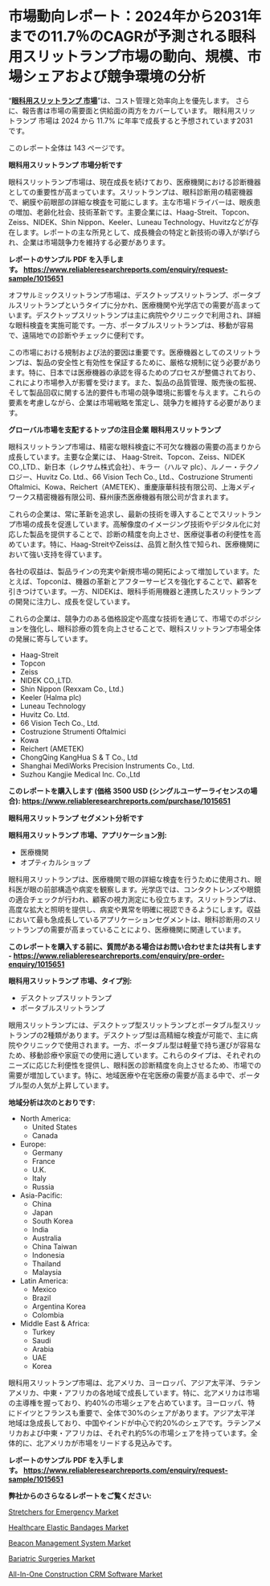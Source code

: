 <p><h1>市場動向レポート：2024年から2031年までの11.7％のCAGRが予測される眼科用スリットランプ市場の動向、規模、市場シェアおよび競争環境の分析</h1></p><p>&ldquo;<strong><a href="https://www.reliableresearchreports.com/ophthalmic-slit-lamp-r1015651?utm_campaign=110&utm_medium=9&utm_source=Github&utm_content=ia&utm_term=07122024&utm_id=ophthalmic-slit-lamp">眼科用スリットランプ 市場</a></strong>&rdquo;は、コスト管理と効率向上を優先します。 さらに、報告書は市場の需要面と供給面の両方をカバーしています。 眼科用スリットランプ 市場は 2024 から 11.7% に年率で成長すると予想されています2031 です。</p>
<p>このレポート全体は 143 ページです。</p>
<p><strong>眼科用スリットランプ 市場分析です</strong></p>
<p><p>眼科スリットランプ市場は、現在成長を続けており、医療機関における診断機器としての重要性が高まっています。スリットランプは、眼科診断用の精密機器で、網膜や前眼部の詳細な検査を可能にします。主な市場ドライバーは、眼疾患の増加、老齢化社会、技術革新です。主要企業には、Haag-Streit、Topcon、Zeiss、NIDEK、Shin Nippon、Keeler、Luneau Technology、Huvitzなどが存在します。レポートの主な所見として、成長機会の特定と新技術の導入が挙げられ、企業は市場競争力を維持する必要があります。</p></p>
<p><strong>レポートのサンプル PDF を入手します。&nbsp;<a href="https://www.reliableresearchreports.com/enquiry/request-sample/1015651?utm_campaign=110&utm_medium=9&utm_source=Github&utm_content=ia&utm_term=07122024&utm_id=ophthalmic-slit-lamp">https://www.reliableresearchreports.com/enquiry/request-sample/1015651</a></strong></p>
<p><p>オフサルミックスリットランプ市場は、デスクトップスリットランプ、ポータブルスリットランプというタイプに分かれ、医療機関や光学店での需要が高まっています。デスクトップスリットランプは主に病院やクリニックで利用され、詳細な眼科検査を実施可能です。一方、ポータブルスリットランプは、移動が容易で、遠隔地での診断やチェックに便利です。</p><p>この市場における規制および法的要因は重要です。医療機器としてのスリットランプは、製品の安全性と有効性を保証するために、厳格な規制に従う必要があります。特に、日本では医療機器の承認を得るためのプロセスが整備されており、これにより市場参入が影響を受けます。また、製品の品質管理、販売後の監視、そして製品回収に関する法的要件も市場の競争環境に影響を与えます。これらの要素を考慮しながら、企業は市場戦略を策定し、競争力を維持する必要があります。</p></p>
<p><strong>グローバル市場を支配するトップの注目企業 眼科用スリットランプ</strong></p>
<p><p>眼科スリットランプ市場は、精密な眼科検査に不可欠な機器の需要の高まりから成長しています。主要な企業には、 Haag-Streit、Topcon、Zeiss、NIDEK CO.,LTD.、新日本（レクサム株式会社）、キラー（ハルマ plc）、ルノー・テクノロジー、Huvitz Co. Ltd.、66 Vision Tech Co., Ltd.、Costruzione Strumenti Oftalmici、Kowa、Reichert（AMETEK）、重慶康華科技有限公司、上海メディワークス精密機器有限公司、蘇州康杰医療機器有限公司が含まれます。</p><p>これらの企業は、常に革新を追求し、最新の技術を導入することでスリットランプ市場の成長を促進しています。高解像度のイメージング技術やデジタル化に対応した製品を提供することで、診断の精度を向上させ、医療従事者の利便性を高めています。特に、Haag-StreitやZeissは、品質と耐久性で知られ、医療機関において強い支持を得ています。</p><p>各社の収益は、製品ラインの充実や新規市場の開拓によって増加しています。たとえば、Topconは、機器の革新とアフターサービスを強化することで、顧客を引きつけています。一方、NIDEKは、眼科手術用機器と連携したスリットランプの開発に注力し、成長を促しています。</p><p>これらの企業は、競争力のある価格設定や高度な技術を通じて、市場でのポジションを強化し、眼科診療の質を向上させることで、眼科スリットランプ市場全体の発展に寄与しています。</p></p>
<p><ul><li>Haag-Streit</li><li>Topcon</li><li>Zeiss</li><li>NIDEK CO.,LTD.</li><li>Shin Nippon (Rexxam Co., Ltd.)</li><li>Keeler (Halma plc)</li><li>Luneau Technology</li><li>Huvitz Co. Ltd.</li><li>66 Vision Tech Co., Ltd.</li><li>Costruzione Strumenti Oftalmici</li><li>Kowa</li><li>Reichert (AMETEK)</li><li>ChongQing KangHua S & T Co., Ltd</li><li>Shanghai MediWorks Precision Instruments Co., Ltd.</li><li>Suzhou Kangjie Medical Inc. Co.,Ltd</li></ul></p>
<p><strong>このレポートを購入します (価格 3500 USD (シングルユーザーライセンスの場合):&nbsp;<a href="https://www.reliableresearchreports.com/purchase/1015651?utm_campaign=110&utm_medium=9&utm_source=Github&utm_content=ia&utm_term=07122024&utm_id=ophthalmic-slit-lamp">https://www.reliableresearchreports.com/purchase/1015651</a></strong></p>
<p><strong>眼科用スリットランプ セグメント分析です</strong></p>
<p><strong>眼科用スリットランプ 市場、アプリケーション別:</strong></p>
<p><ul><li>医療機関</li><li>オプティカルショップ</li></ul></p>
<p><p>眼科用スリットランプは、医療機関で眼の詳細な検査を行うために使用され、眼科医が眼の前部構造や病変を観察します。光学店では、コンタクトレンズや眼鏡の適合チェックが行われ、顧客の視力測定にも役立ちます。スリットランプは、高度な拡大と照明を提供し、病変や異常を明確に視認できるようにします。収益において最も急成長しているアプリケーションセグメントは、眼科診断用のスリットランプの需要が高まっていることにより、医療機関に関連しています。</p></p>
<p><strong>このレポートを購入する前に、質問がある場合はお問い合わせまたは共有します - <a href="https://www.reliableresearchreports.com/enquiry/pre-order-enquiry/1015651?utm_campaign=110&utm_medium=9&utm_source=Github&utm_content=ia&utm_term=07122024&utm_id=ophthalmic-slit-lamp">https://www.reliableresearchreports.com/enquiry/pre-order-enquiry/1015651</a></strong></p>
<p><strong>眼科用スリットランプ 市場、タイプ別:</strong></p>
<p><ul><li>デスクトップスリットランプ</li><li>ポータブルスリットランプ</li></ul></p>
<p><p>眼用スリットランプには、デスクトップ型スリットランプとポータブル型スリットランプの2種類があります。デスクトップ型は高精細な検査が可能で、主に病院やクリニックで使用されます。一方、ポータブル型は軽量で持ち運びが容易なため、移動診療や家庭での使用に適しています。これらのタイプは、それぞれのニーズに応じた利便性を提供し、眼科医の診断精度を向上させるため、市場での需要が増加しています。特に、地域医療や在宅医療の需要が高まる中で、ポータブル型の人気が上昇しています。</p></p>
<p><strong>地域分析は次のとおりです:</strong></p>
<p><ul>
    <li>
        North America:
        <ul>
            <li>United States</li>
            <li>Canada</li>
        </ul>
    </li>
    <li>
        Europe:
        <ul>
            <li>Germany</li>
            <li>France</li>
            <li>U.K.</li>
            <li>Italy</li>
            <li>Russia</li>
        </ul>
    </li>
    <li>
        Asia-Pacific:
        <ul>
            <li>China</li>
            <li>Japan</li>
            <li>South Korea</li>
            <li>India</li>
            <li>Australia</li>
            <li>China Taiwan</li>
            <li>Indonesia</li>
            <li>Thailand</li>
            <li>Malaysia</li>
        </ul>
    </li>
    <li>
        Latin America:
        <ul>
            <li>Mexico</li>
            <li>Brazil</li>
            <li>Argentina Korea</li>
            <li>Colombia</li>
        </ul>
    </li>
    <li>
        Middle East & Africa:
        <ul>
            <li>Turkey</li>
            <li>Saudi</li>
            <li>Arabia</li>
            <li>UAE</li>
            <li>Korea</li>
        </ul>
    </li>
    </ul></p>
<p><p>眼科用スリットランプ市場は、北アメリカ、ヨーロッパ、アジア太平洋、ラテンアメリカ、中東・アフリカの各地域で成長しています。特に、北アメリカは市場の主導権を握っており、約40%の市場シェアを占めています。ヨーロッパ、特にドイツとフランスも重要で、全体で30%のシェアがあります。アジア太平洋地域は急成長しており、中国やインドが中心で約20%のシェアです。ラテンアメリカおよび中東・アフリカは、それぞれ約5%の市場シェアを持っています。全体的に、北アメリカが市場をリードする見込みです。</p></p>
<p><strong>レポートのサンプル PDF を入手します。&nbsp;<a href="https://www.reliableresearchreports.com/enquiry/request-sample/1015651?utm_campaign=110&utm_medium=9&utm_source=Github&utm_content=ia&utm_term=07122024&utm_id=ophthalmic-slit-lamp">https://www.reliableresearchreports.com/enquiry/request-sample/1015651</a></strong></p>
<p><strong>弊社からのさらなるレポートをご覧ください:</strong></p>
<p><p><a href="https://github.com/NarcisoFerry/Market-Research-Report-List-1/blob/main/stretchers-for-emergency-market.md?utm_campaign=110&utm_medium=9&utm_source=Github&utm_content=ia&utm_term=07122024&utm_id=ophthalmic-slit-lamp">Stretchers for Emergency Market</a></p><p><a href="https://github.com/globismark/Market-Research-Report-List-5/blob/main/healthcare-elastic-bandages-market.md?utm_campaign=110&utm_medium=9&utm_source=Github&utm_content=ia&utm_term=07122024&utm_id=ophthalmic-slit-lamp">Healthcare Elastic Bandages Market</a></p><p><a href="https://www.linkedin.com/pulse/the-sympatico-insight-9odme?utm_campaign=110&utm_medium=9&utm_source=Github&utm_content=ia&utm_term=07122024&utm_id=ophthalmic-slit-lamp">Beacon Management System Market</a></p><p><a href="https://www.linkedin.com/pulse/bariatric-surgeries-market-assessment-predictive-metrics-0uhqe?utm_campaign=110&utm_medium=9&utm_source=Github&utm_content=ia&utm_term=07122024&utm_id=ophthalmic-slit-lamp">Bariatric Surgeries Market</a></p><p><a href="https://issuu.com/reportprime-2/docs/all-in-one-construction-crm-software-market-size-2?utm_campaign=110&utm_medium=9&utm_source=Github&utm_content=ia&utm_term=07122024&utm_id=ophthalmic-slit-lamp">All-In-One Construction CRM Software Market</a></p></p>